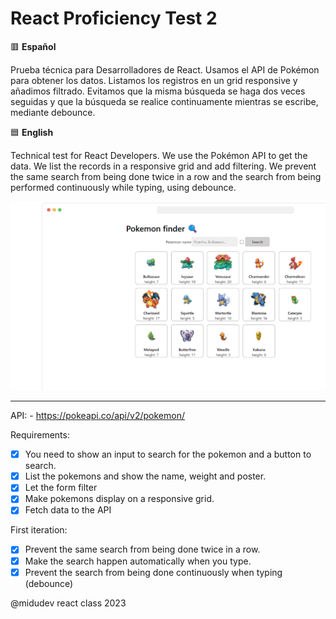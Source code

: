 # React Proficiency Test 2

🟥 **Español**

Prueba técnica para Desarrolladores de React. Usamos el API de Pokémon para obtener los datos. Listamos los registros en un grid responsive y añadimos filtrado. Evitamos que la misma búsqueda se haga dos veces seguidas y que la búsqueda se realice continuamente mientras se escribe, mediante debounce.

🟦 **English**

Technical test for React Developers. We use the Pokémon API to get the data. We list the records in a responsive grid and add filtering. We prevent the same search from being done twice in a row and the search from being performed continuously while typing, using debounce.

<img src='public/react-proficiency-test-2.png'/>

--- 

API: - https://pokeapi.co/api/v2/pokemon/ 

Requirements:
- [x] You need to show an input to search for the pokemon and a button to search.
- [x] List the pokemons and show the name, weight and poster.
- [x] Let the form filter
- [x] Make pokemons display on a responsive grid.
- [x] Fetch data to the API

First iteration:
- [x] Prevent the same search from being done twice in a row.
- [x] Make the search happen automatically when you type.
- [x] Prevent the search from being done continuously when typing (debounce)

@midudev react class 2023
